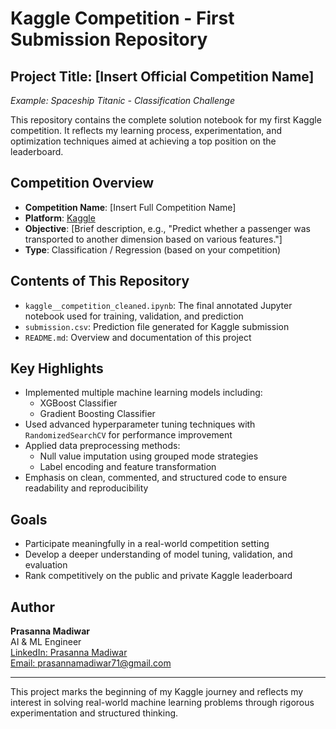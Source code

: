 # Kaggle Competition - First Submission Repository

## Project Title: [Insert Official Competition Name]
*Example: Spaceship Titanic - Classification Challenge*

This repository contains the complete solution notebook for my first Kaggle competition. It reflects my learning process, experimentation, and optimization techniques aimed at achieving a top position on the leaderboard.

## Competition Overview

- **Competition Name**: [Insert Full Competition Name]
- **Platform**: [Kaggle](https://www.kaggle.com/)
- **Objective**: [Brief description, e.g., "Predict whether a passenger was transported to another dimension based on various features."]
- **Type**: Classification / Regression (based on your competition)

## Contents of This Repository

- `kaggle__competition_cleaned.ipynb`: The final annotated Jupyter notebook used for training, validation, and prediction
- `submission.csv`: Prediction file generated for Kaggle submission
- `README.md`: Overview and documentation of this project

## Key Highlights

- Implemented multiple machine learning models including:
  - XGBoost Classifier
  - Gradient Boosting Classifier
- Used advanced hyperparameter tuning techniques with `RandomizedSearchCV` for performance improvement
- Applied data preprocessing methods:
  - Null value imputation using grouped mode strategies
  - Label encoding and feature transformation
- Emphasis on clean, commented, and structured code to ensure readability and reproducibility

## Goals

- Participate meaningfully in a real-world competition setting
- Develop a deeper understanding of model tuning, validation, and evaluation
- Rank competitively on the public and private Kaggle leaderboard

## Author

**Prasanna Madiwar**  
AI & ML Engineer  
[LinkedIn: Prasanna Madiwar](https://www.linkedin.com/in/prasanna-madiwar)  
[Email: prasannamadiwar71@gmail.com](mailto:prasannamadiwar71@gmail.com)

---

This project marks the beginning of my Kaggle journey and reflects my interest in solving real-world machine learning problems through rigorous experimentation and structured thinking.
